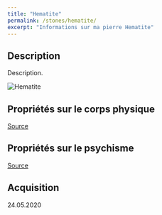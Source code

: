 ```yaml
---
title: "Hematite"
permalink: /stones/hematite/
excerpt: "Informations sur ma pierre Hematite"
---
```


## Description
Description.

![Hematite](/images/stones//images/Hematite_Kerstin_20200524.jpg "Hematite")

## Propriétés sur le corps physique


[Source](https://)


## Propriétés sur le psychisme


[Source](https://)

## Acquisition


24.05.2020

